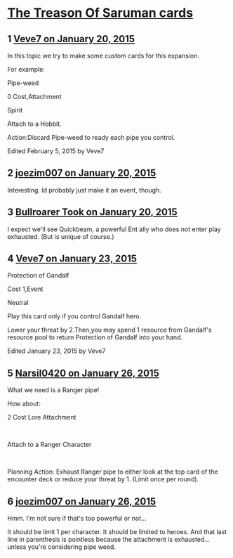 # [The Treason Of Saruman cards](https://community.fantasyflightgames.com/topic/132550-the-treason-of-saruman-cards/)

## 1 [Veve7 on January 20, 2015](https://community.fantasyflightgames.com/topic/132550-the-treason-of-saruman-cards/?do=findComment&comment=1413879)

In this topic we try to make some custom cards for this expansion.

For example:

Pipe-weed

0 Cost,Attachment

Spirit

Attach to a Hobbit.

Action:Discard Pipe-weed to ready each pipe you control.

Edited February 5, 2015 by Veve7

## 2 [joezim007 on January 20, 2015](https://community.fantasyflightgames.com/topic/132550-the-treason-of-saruman-cards/?do=findComment&comment=1413959)

Interesting. Id probably just make it an event, though.

## 3 [Bullroarer Took on January 20, 2015](https://community.fantasyflightgames.com/topic/132550-the-treason-of-saruman-cards/?do=findComment&comment=1414053)

I expect we'll see Quickbeam, a powerful Ent ally who does not enter play exhausted. (But is unique of course.)

## 4 [Veve7 on January 23, 2015](https://community.fantasyflightgames.com/topic/132550-the-treason-of-saruman-cards/?do=findComment&comment=1419105)

Protection of Gandalf

Cost 1,Event

Neutral

Play this card only if you control Gandalf hero.

Lower your threat by 2.Then,you may spend 1 resource from Gandalf's resource pool to return Protection of Gandalf into your hand.

Edited January 23, 2015 by Veve7

## 5 [Narsil0420 on January 26, 2015](https://community.fantasyflightgames.com/topic/132550-the-treason-of-saruman-cards/?do=findComment&comment=1421760)

What we need is a Ranger pipe!

How about:

2 Cost Lore Attachment

 

Attach to a Ranger Character

 

Planning Action: Exhaust Ranger pipe to either look at the top card of the encounter deck or reduce your threat by 1. (Limit once per round).

## 6 [joezim007 on January 26, 2015](https://community.fantasyflightgames.com/topic/132550-the-treason-of-saruman-cards/?do=findComment&comment=1421803)

Hmm. I'm not sure if that's too powerful or not...

It should be limit 1 per character. It should be limited to heroes. And that last line in parenthesis is pointless because the attachment is exhausted... unless you're considering pipe weed.

